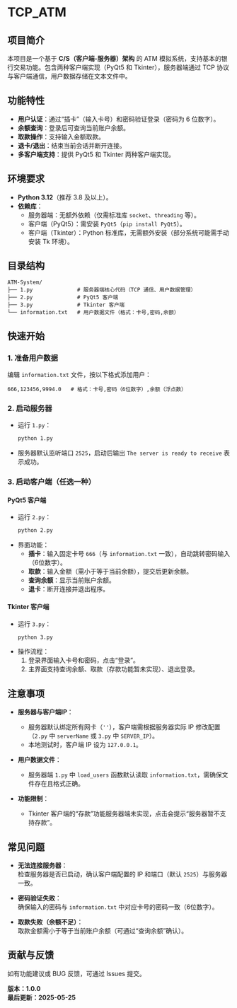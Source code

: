 # TCP_ATM


## 项目简介  
本项目是一个基于 **C/S（客户端-服务器）架构** 的 ATM 模拟系统，支持基本的银行交易功能。包含两种客户端实现（PyQt5 和 Tkinter），服务器端通过 TCP 协议与客户端通信，用户数据存储在文本文件中。


## 功能特性  
- **用户认证**：通过“插卡”（输入卡号）和密码验证登录（密码为 6 位数字）。  
- **余额查询**：登录后可查询当前账户余额。  
- **取款操作**：支持输入金额取款。  
- **退卡/退出**：结束当前会话并断开连接。  
- **多客户端支持**：提供 PyQt5 和 Tkinter 两种客户端实现。  


## 环境要求  
- **Python 3.12**（推荐 3.8 及以上）。  
- **依赖库**：  
  - 服务器端：无额外依赖（仅需标准库 `socket`、`threading` 等）。  
  - 客户端（PyQt5）：需安装 `PyQt5`（`pip install PyQt5`）。  
  - 客户端（Tkinter）：Python 标准库，无需额外安装（部分系统可能需手动安装 Tk 环境）。  


## 目录结构  
```
ATM-System/
├── 1.py              # 服务器端核心代码（TCP 通信、用户数据管理）
├── 2.py              # PyQt5 客户端
├── 3.py              # Tkinter 客户端
└── information.txt   # 用户数据文件（格式：卡号,密码,余额）
```


## 快速开始  

### 1. 准备用户数据  
编辑 `information.txt` 文件，按以下格式添加用户：  
```
666,123456,9994.0   # 格式：卡号,密码（6位数字）,余额（浮点数）
```  


### 2. 启动服务器  
- 运行 `1.py`：  
  ```bash
  python 1.py
  ```  
- 服务器默认监听端口 `2525`，启动后输出 `The server is ready to receive` 表示成功。  


### 3. 启动客户端（任选一种）  

#### PyQt5 客户端 
- 运行 `2.py`：  
  ```bash
  python 2.py
  ```  
- 界面功能：  
  - **插卡**：输入固定卡号 `666`（与 `information.txt` 一致），自动跳转密码输入（6位数字）。  
  - **取款**：输入金额（需小于等于当前余额），提交后更新余额。  
  - **查询余额**：显示当前账户余额。  
  - **退卡**：断开连接并退出程序。  


#### Tkinter 客户端 
- 运行 `3.py`：  
  ```bash
  python 3.py
  ```  
- 操作流程：  
  1. 登录界面输入卡号和密码，点击“登录”。  
  2. 主界面支持查询余额、取款（存款功能暂未实现）、退出登录。  


## 注意事项  
- **服务器与客户端IP**：  
  - 服务器默认绑定所有网卡（`''`），客户端需根据服务器实际 IP 修改配置（`2.py` 中 `serverName` 或 `3.py` 中 `SERVER_IP`）。  
  - 本地测试时，客户端 IP 设为 `127.0.0.1`。  

- **用户数据文件**：  
  - 服务器端 `1.py` 中 `load_users` 函数默认读取 `information.txt`，需确保文件存在且格式正确。  

- **功能限制**：  
  - Tkinter 客户端的“存款”功能服务器端未实现，点击会提示“服务器暂不支持存款”。  


## 常见问题  
- **无法连接服务器**：  
  检查服务器是否已启动，确认客户端配置的 IP 和端口（默认 `2525`）与服务器一致。  

- **密码验证失败**：  
  确保输入的密码与 `information.txt` 中对应卡号的密码一致（6位数字）。  

- **取款失败（余额不足）**：  
  取款金额需小于等于当前账户余额（可通过“查询余额”确认）。  


## 贡献与反馈  
如有功能建议或 BUG 反馈，可通过 Issues 提交。  


**版本：1.0.0**  
**最后更新：2025-05-25**
